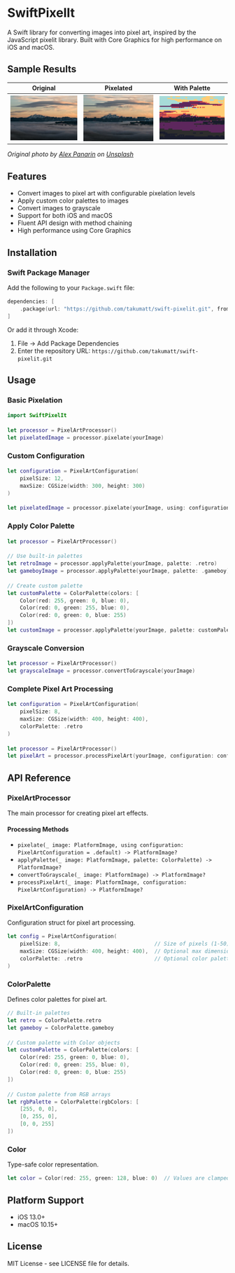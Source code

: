 # SwiftPixelIt

A Swift library for converting images into pixel art, inspired by the JavaScript pixelit library. Built with Core Graphics for high performance on iOS and macOS.

## Sample Results

| Original | Pixelated | With Palette |
|----------|-----------|--------------|
| ![Original](docs/images/example-original.png) | ![Pixelated](docs/images/example-pixelated.png) | ![Palette](docs/images/example-palette.png) |

*Original photo by [Alex Panarin](https://unsplash.com/@alex_panarin) on [Unsplash](https://unsplash.com)*

## Features

- Convert images to pixel art with configurable pixelation levels
- Apply custom color palettes to images
- Convert images to grayscale
- Support for both iOS and macOS
- Fluent API design with method chaining
- High performance using Core Graphics

## Installation

### Swift Package Manager

Add the following to your `Package.swift` file:

```swift
dependencies: [
    .package(url: "https://github.com/takumatt/swift-pixelit.git", from: "1.0.0")
]
```

Or add it through Xcode:
1. File → Add Package Dependencies
2. Enter the repository URL: `https://github.com/takumatt/swift-pixelit.git`

## Usage

### Basic Pixelation

```swift
import SwiftPixelIt

let processor = PixelArtProcessor()
let pixelatedImage = processor.pixelate(yourImage)
```

### Custom Configuration

```swift
let configuration = PixelArtConfiguration(
    pixelSize: 12,
    maxSize: CGSize(width: 300, height: 300)
)

let pixelatedImage = processor.pixelate(yourImage, using: configuration)
```

### Apply Color Palette

```swift
let processor = PixelArtProcessor()

// Use built-in palettes
let retroImage = processor.applyPalette(yourImage, palette: .retro)
let gameboyImage = processor.applyPalette(yourImage, palette: .gameboy)

// Create custom palette
let customPalette = ColorPalette(colors: [
    Color(red: 255, green: 0, blue: 0),
    Color(red: 0, green: 255, blue: 0),
    Color(red: 0, green: 0, blue: 255)
])
let customImage = processor.applyPalette(yourImage, palette: customPalette)
```

### Grayscale Conversion

```swift
let processor = PixelArtProcessor()
let grayscaleImage = processor.convertToGrayscale(yourImage)
```

### Complete Pixel Art Processing

```swift
let configuration = PixelArtConfiguration(
    pixelSize: 8,
    maxSize: CGSize(width: 400, height: 400),
    colorPalette: .retro
)

let processor = PixelArtProcessor()
let pixelArt = processor.processPixelArt(yourImage, configuration: configuration)
```

## API Reference

### PixelArtProcessor

The main processor for creating pixel art effects.

#### Processing Methods
- `pixelate(_ image: PlatformImage, using configuration: PixelArtConfiguration = .default) -> PlatformImage?`
- `applyPalette(_ image: PlatformImage, palette: ColorPalette) -> PlatformImage?`
- `convertToGrayscale(_ image: PlatformImage) -> PlatformImage?`
- `processPixelArt(_ image: PlatformImage, configuration: PixelArtConfiguration) -> PlatformImage?`

### PixelArtConfiguration

Configuration struct for pixel art processing.

```swift
let config = PixelArtConfiguration(
    pixelSize: 8,                              // Size of pixels (1-50)
    maxSize: CGSize(width: 400, height: 400),  // Optional max dimensions
    colorPalette: .retro                       // Optional color palette
)
```

### ColorPalette

Defines color palettes for pixel art.

```swift
// Built-in palettes
let retro = ColorPalette.retro
let gameboy = ColorPalette.gameboy

// Custom palette with Color objects
let customPalette = ColorPalette(colors: [
    Color(red: 255, green: 0, blue: 0),
    Color(red: 0, green: 255, blue: 0),
    Color(red: 0, green: 0, blue: 255)
])

// Custom palette from RGB arrays
let rgbPalette = ColorPalette(rgbColors: [
    [255, 0, 0],
    [0, 255, 0], 
    [0, 0, 255]
])
```

### Color

Type-safe color representation.

```swift
let color = Color(red: 255, green: 128, blue: 0)  // Values are clamped to 0-255
```

## Platform Support

- iOS 13.0+
- macOS 10.15+

## License

MIT License - see LICENSE file for details.